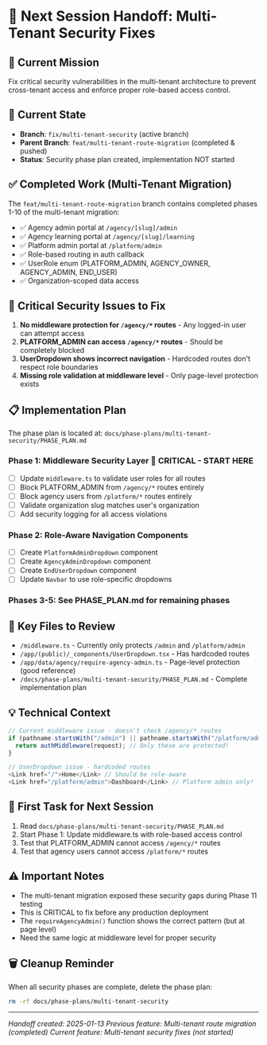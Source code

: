# 🤖 Next Session Handoff: Multi-Tenant Security Fixes

## 🎯 Current Mission

Fix critical security vulnerabilities in the multi-tenant architecture to prevent cross-tenant access and enforce proper role-based access control.

## 📍 Current State

- **Branch**: `fix/multi-tenant-security` (active branch)
- **Parent Branch**: `feat/multi-tenant-route-migration` (completed & pushed)
- **Status**: Security phase plan created, implementation NOT started

## ✅ Completed Work (Multi-Tenant Migration)

The `feat/multi-tenant-route-migration` branch contains completed phases 1-10 of the multi-tenant migration:

- ✅ Agency admin portal at `/agency/[slug]/admin`
- ✅ Agency learning portal at `/agency/[slug]/learning`
- ✅ Platform admin portal at `/platform/admin`
- ✅ Role-based routing in auth callback
- ✅ UserRole enum (PLATFORM_ADMIN, AGENCY_OWNER, AGENCY_ADMIN, END_USER)
- ✅ Organization-scoped data access

## 🚨 Critical Security Issues to Fix

1. **No middleware protection for `/agency/*` routes** - Any logged-in user can attempt access
2. **PLATFORM_ADMIN can access `/agency/*` routes** - Should be completely blocked
3. **UserDropdown shows incorrect navigation** - Hardcoded routes don't respect role boundaries
4. **Missing role validation at middleware level** - Only page-level protection exists

## 📋 Implementation Plan

The phase plan is located at: `docs/phase-plans/multi-tenant-security/PHASE_PLAN.md`

### Phase 1: Middleware Security Layer 🔴 CRITICAL - START HERE

- [ ] Update `middleware.ts` to validate user roles for all routes
- [ ] Block PLATFORM_ADMIN from `/agency/*` routes entirely
- [ ] Block agency users from `/platform/*` routes entirely
- [ ] Validate organization slug matches user's organization
- [ ] Add security logging for all access violations

### Phase 2: Role-Aware Navigation Components

- [ ] Create `PlatformAdminDropdown` component
- [ ] Create `AgencyAdminDropdown` component
- [ ] Create `EndUserDropdown` component
- [ ] Update `Navbar` to use role-specific dropdowns

### Phases 3-5: See PHASE_PLAN.md for remaining phases

## 🔑 Key Files to Review

- `/middleware.ts` - Currently only protects `/admin` and `/platform/admin`
- `/app/(public)/_components/UserDropdown.tsx` - Has hardcoded routes
- `/app/data/agency/require-agency-admin.ts` - Page-level protection (good reference)
- `/docs/phase-plans/multi-tenant-security/PHASE_PLAN.md` - Complete implementation plan

## 💡 Technical Context

```typescript
// Current middleware issue - doesn't check /agency/* routes
if (pathname.startsWith("/admin") || pathname.startsWith("/platform/admin")) {
  return authMiddleware(request); // Only these are protected!
}

// UserDropdown issue - hardcoded routes
<Link href="/">Home</Link> // Should be role-aware
<Link href="/platform/admin">Dashboard</Link> // Platform admin only!
```

## 🎯 First Task for Next Session

1. Read `docs/phase-plans/multi-tenant-security/PHASE_PLAN.md`
2. Start Phase 1: Update middleware.ts with role-based access control
3. Test that PLATFORM_ADMIN cannot access `/agency/*` routes
4. Test that agency users cannot access `/platform/*` routes

## ⚠️ Important Notes

- The multi-tenant migration exposed these security gaps during Phase 11 testing
- This is CRITICAL to fix before any production deployment
- The `requireAgencyAdmin()` function shows the correct pattern (but at page level)
- Need the same logic at middleware level for proper security

## 🗑️ Cleanup Reminder

When all security phases are complete, delete the phase plan:

```bash
rm -rf docs/phase-plans/multi-tenant-security
```

---

_Handoff created: 2025-01-13_
_Previous feature: Multi-tenant route migration (completed)_
_Current feature: Multi-tenant security fixes (not started)_
